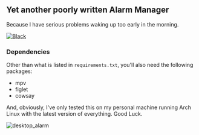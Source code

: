 ## Yet another poorly written Alarm Manager

Because I have serious problems waking up too early in the morning.

[![Black](https://img.shields.io/badge/code%20style-black-000000)](https://github.com/ambv/black)

### Dependencies

Other than what is listed in `requirements.txt`, you'll also need the following packages:
* mpv
* figlet
* cowsay

And, obviously, I've only tested this on my personal machine running Arch Linux with the latest version of everything. Good Luck.

![desktop_alarm](https://user-images.githubusercontent.com/63078965/175437725-9f3faa24-040f-48c6-8665-e5b7e457f625.png)
